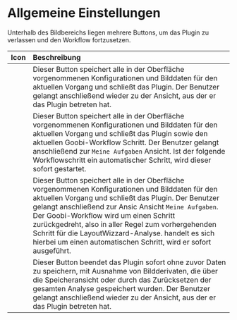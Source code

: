 # Allgemeine Einstellungen

Unterhalb des Bildbereichs liegen mehrere Buttons, um das Plugin zu verlassen und den Workflow fortzusetzen.

| Icon | Beschreibung |
| :--- | :--- |
|   | Dieser Button speichert alle in der Oberfläche vorgenommenen Konfigurationen und Bilddaten für den aktuellen Vorgang und schließt das Plugin. Der Benutzer gelangt anschließend wieder zu der Ansicht, aus der er das Plugin betreten hat. |
|   | Dieser Button speichert alle in der Oberfläche vorgenommenen Konfigurationen und Bilddaten für den aktuellen Vorgang und schließt das Plugin sowie den aktuellen Goobi-Workflow Schritt. Der Benutzer gelangt anschließend zur `Meine Aufgaben` Ansicht. Ist der folgende Workflowschritt ein automatischer Schritt, wird dieser sofort gestartet. |
|   | Dieser Button speichert alle in der Oberfläche vorgenommenen Konfigurationen und Bilddaten für den aktuellen Vorgang und schließt das Plugin.  Der Benutzer gelangt anschließend zur Ansic Ansicht `Meine Aufgaben`. Der Goobi-Workflow wird um einen Schritt zurückgedreht, also in aller Regel zum vorhergehenden Schritt für die LayoutWizzard-Analyse. handelt es sich hierbei um einen automatischen Schritt, wird er sofort ausgeführt. |
|   | Dieser Button beendet das Plugin sofort ohne zuvor Daten zu speichern, mit Ausnahme von Bildderivaten, die über die Speicheransicht oder durch das Zurücksetzen der gesamten Analyse gespeichert wurden. Der Benutzer gelangt anschließend wieder zu der Ansicht, aus der er das Plugin betreten hat. |

